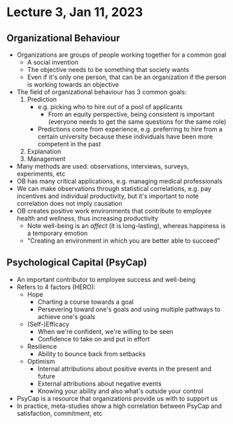 # Lecture 3, Jan 11, 2023

## Organizational Behaviour

* Organizations are groups of people working together for a common goal
	* A social invention
	* The objective needs to be something that society wants
	* Even if it's only one person, that can be an organization if the person is working towards an objective
* The field of organizational behaviour has 3 common goals:
	1. Prediction
		* e.g. picking who to hire out of a pool of applicants
			* From an equity perspective, being consistent is important (everyone needs to get the same questions for the same role)
		* Predictions come from experience, e.g. preferring to hire from a certain university because these individuals have been more competent in the past
	2. Explanation
	3. Management
* Many methods are used: observations, interviews, surveys, experiments, etc
* OB has many critical applications, e.g. managing medical professionals
* We can make observations through statistical correlations, e.g. pay incentives and individual productivity, but it's important to note correlation does not imply causation
* OB creates positive work environments that contribute to employee health and wellness, thus increasing productivity
	* Note well-being is an *affect* (it is long-lasting), whereas happiness is a temporary emotion
	* "Creating an environment in which you are better able to succeed"

## Psychological Capital (PsyCap)

* An important contributor to employee success and well-being
* Refers to 4 factors (HERO):
	* Hope
		* Charting a course towards a goal
		* Persevering toward one's goals and using multiple pathways to achieve one's goals
	* (Self-)Efficacy
		* When we're confident, we're willing to be seen
		* Confidence to take on and put in effort
	* Resilience
		* Ability to bounce back from setbacks
	* Optimism
		* Internal attributions about positive events in the present and future
		* External attributions about negative events
		* Knowing your ability and also what's outside your control
* PsyCap is a resource that organizations provide us with to support us
* In practice, meta-studies show a high correlation between PsyCap and satisfaction, commitment, etc

